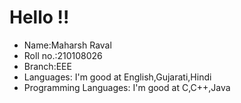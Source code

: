 # Hello !!
* Name:Maharsh Raval   
* Roll no.:210108026    
* Branch:EEE     
* Languages: I'm good at English,Gujarati,Hindi   
* Programming Languages: I'm good at C,C++,Java

